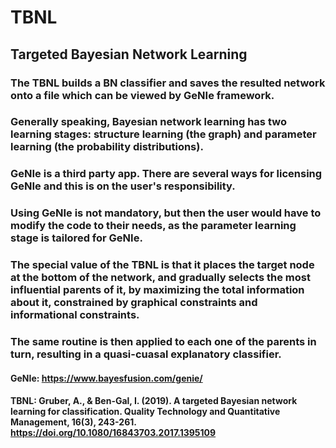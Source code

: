 # TBNL
## Targeted Bayesian Network Learning
### The TBNL builds a BN classifier and saves the resulted network onto a file which can be viewed by GeNIe framework.
### Generally speaking, Bayesian network learning has two learning stages: structure learning (the graph) and parameter learning (the probability distributions).
### GeNIe is a third party app. There are several ways for licensing GeNIe and this is on the user's responsibility.
### Using GeNIe is not mandatory, but then the user would have to modify the code to their needs, as the parameter learning stage is tailored for GeNIe.
### The special value of the TBNL is that it places the target node at the bottom of the network, and gradually selects the most influential parents of it, by maximizing the total information about it, constrained by graphical constraints and informational constraints.
### The same routine is then applied to each one of the parents in turn, resulting in a quasi-cuasal explanatory classifier.
#### GeNIe: https://www.bayesfusion.com/genie/
#### TBNL: Gruber, A., & Ben-Gal, I. (2019). A targeted Bayesian network learning for classification. Quality Technology and Quantitative Management, 16(3), 243-261. https://doi.org/10.1080/16843703.2017.1395109
